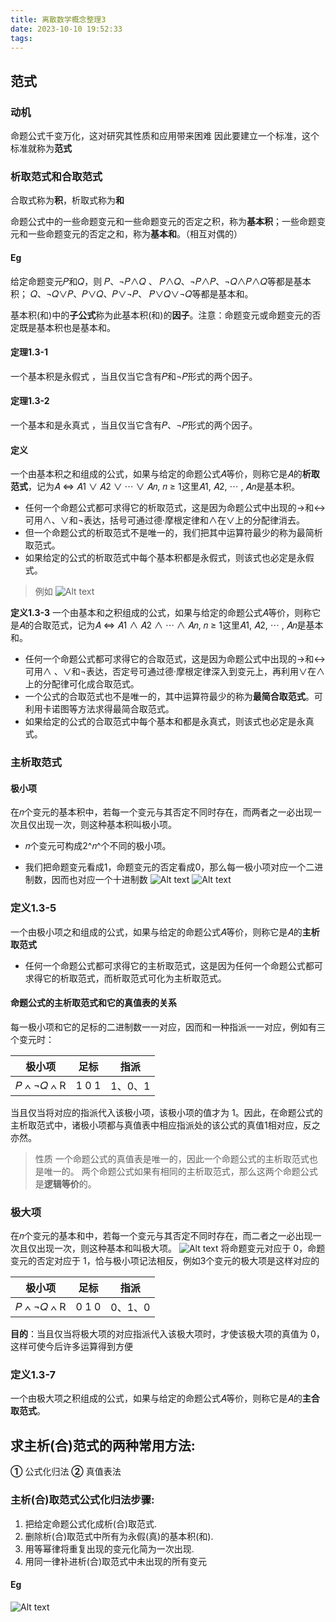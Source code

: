 ```yaml
---
title: 离散数学概念整理3
date: 2023-10-10 19:52:33
tags:
---
```

## 范式
### 动机
命题公式千变万化，这对研究其性质和应用带来困难
因此要建立一个标准，这个标准就称为**范式**

### 析取范式和合取范式
合取式称为**积**，析取式称为**和**

命题公式中的一些命题变元和一些命题变元的否定之积，称为**基本积**；一些命题变元和一些命题变元的否定之和，称为**基本和**。（相互对偶的）
#### Eg
给定命题变元𝑃和𝑄，则
𝑃、¬𝑃∧𝑄 、 𝑃∧𝑄、¬𝑃∧𝑃、¬𝑄∧𝑃∧𝑄等都是基本积；
𝑄、¬𝑄∨𝑃、𝑃∨𝑄、𝑃∨¬𝑃、 𝑃∨𝑄∨¬𝑄等都是基本和。

基本积(和)中的**子公式**称为此基本积(和)的**因子**。注意：命题变元或命题变元的否定既是基本积也是基本和。

#### 定理1.3-1
一个基本积是永假式 ，当且仅当它含有𝑃和¬𝑃形式的两个因子。
#### 定理1.3-2
一个基本和是永真式 ，当且仅当它含有𝑃、¬𝑃形式的两个因子。
#### 定义
一个由基本积之和组成的公式，如果与给定的命题公式𝐴等价，则称它是𝐴的**析取范式**，记为𝐴 ⇔ 𝐴1 ∨ 𝐴2 ∨ ⋯ ∨ 𝐴𝑛, 𝑛 ≥ 1这里𝐴1, 𝐴2, ⋯ , 𝐴𝑛是基本积。
- 任何一个命题公式都可求得它的析取范式，这是因为命题公式中出现的→和↔可用∧、∨和¬表达，括号可通过德·摩根定律和∧在∨上的分配律消去。
- 但一个命题公式的析取范式不是唯一的，我们把其中运算符最少的称为最简析取范式。
- 如果给定的公式的析取范式中每个基本积都是永假式，则该式也必定是永假式。
>例如
![Alt text](image-4.png)

**定义1.3-3**
一个由基本和之积组成的公式，如果与给定的命题公式𝐴等价，则称它是𝐴的合取范式，记为𝐴 ⇔ 𝐴1 ∧ 𝐴2 ∧ ⋯ ∧ 𝐴𝑛, 𝑛 ≥ 1这里𝐴1, 𝐴2, ⋯ , 𝐴𝑛是基本和。
-  任何一个命题公式都可求得它的合取范式，这是因为命题公式中出现的→和↔可用∧ 、∨和¬表达，否定号可通过德·摩根定律深入到变元上，再利用∨在∧上的分配律可化成合取范式。
- 一个公式的合取范式也不是唯一的，其中运算符最少的称为**最简合取范式**。可利用卡诺图等方法求得最简合取范式。
-  如果给定的公式的合取范式中每个基本和都是永真式，则该式也必定是永真式。

### 主析取范式

#### 极小项
在𝑛个变元的基本积中，若每一个变元与其否定不同时存在，而两者之一必出现一次且仅出现一次，则这种基本积叫极小项。
- 𝑛个变元可构成2^𝑛^个不同的极小项。

- 我们把命题变元看成1，命题变元的否定看成0，那么每一极小项对应一个二进制数，因而也对应一个十进制数
  ![Alt text](image-5.png)
  ![Alt text](image-6.png)

### 定义1.3-5
一个由极小项之和组成的公式，如果与给定的命题公式𝐴等价，则称它是𝐴的**主析取范式**
- 任何一个命题公式都可求得它的主析取范式，这是因为任何一个命题公式都可求得它的析取范式，而析取范式可化为主析取范式。
#### 命题公式的主析取范式和它的真值表的关系
每一极小项和它的足标的二进制数一一对应，因而和一种指派一一对应，例如有三个变元时：

极小项 | 足标 |指派
-----|---------|---
𝑃 ∧ ¬𝑄 ∧ R|1 0 1|1、0、1

当且仅当将对应的指派代入该极小项，该极小项的值才为 1。因此，在命题公式的主析取范式中，诸极小项都与真值表中相应指派处的该公式的真值1相对应，反之亦然。

>性质
>一个命题公式的真值表是唯一的，因此一个命题公式的主析取范式也是唯一的。 两个命题公式如果有相同的主析取范式，那么这两个命题公式是**逻辑等价**的。
### 极大项
在𝑛个变元的基本和中，若每一个变元与其否定不同时存在，而二者之一必出现一次且仅出现一次，则这种基本和叫极大项。
![Alt text](image-7.png)
将命题变元对应于 0，命题变元的否定对应于 1，恰与极小项记法相反，例如3个变元的极大项是这样对应的

极小项 | 足标 |指派
-----|---------|---
𝑃 ∧ ¬𝑄 ∧ R|0 1 0|0、1、0

**目的**：当且仅当将极大项的对应指派代入该极大项时，才使该极大项的真值为 0，这样可使今后许多运算得到方便 
### 定义1.3-7
一个由极大项之积组成的公式，如果与给定的命题公式𝐴等价，则称它是𝐴的**主合取范式**。

## 求主析(合)范式的两种常用方法:
**①** 公式化归法
**②** 真值表法

### 主析(合)取范式公式化归法步骤:
1. 把给定命题公式化成析(合)取范式.
2. 删除析(合)取范式中所有为永假(真)的基本积(和).
3. 用等幂律将重复出现的变元化简为一次出现.
4. 用同一律补进析(合)取范式中未出现的所有变元
#### Eg
![Alt text](image-8.png)
